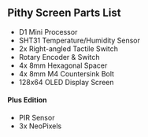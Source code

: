 ## Pithy Screen Parts List

* D1 Mini Processor
* SHT31 Temperature/Humidity Sensor
* 2x Right-angled Tactile Switch
* Rotary Encoder & Switch
* 4x 8mm Hexagonal Spacer
* 4x 8mm M4 Countersink Bolt
* 128x64 OLED Display Screen

#### Plus Edition
* PIR Sensor
* 3x NeoPixels